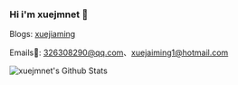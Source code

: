 ### Hi i'm xuejmnet 👋
Blogs: [xuejiaming](https://www.cnblogs.com/xuejiaming/)

Emails📧: [326308290@qq.com](mailto:326308290@qq.com)、[xuejaiming1@hotmail.com](mailto:xuejaiming1@hotmail.com)

<!--
**xuejmnet/xuejmnet** is a ✨ _special_ ✨ repository because its `README.md` (this file) appears on your GitHub profile.

Here are some ideas to get you started:

- 🔭 I’m currently working on ...
- 🌱 I’m currently learning ...
- 👯 I’m looking to collaborate on ...
- 🤔 I’m looking for help with ...
- 💬 Ask me about ...
- 📫 How to reach me: ...
- 😄 Pronouns: ...
- ⚡ Fun fact: ...
-->
![xuejmnet's Github Stats](https://github-readme-stats.vercel.app/api?username=xuejmnet&show_icons=true)
